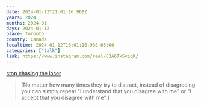 ```yaml
---
date: 2024-01-12T21:01:16.968Z
years: 2024
months: 2024-01
days: 2024-01-12
place: Toronto
country: Canada
localtime: 2024-01-12T16:01:16.968-05:00
categories: ["talk"]
link: https://www.instagram.com/reel/C2A6Tk5viqK/
---
```

[stop chasing the laser](https://www.instagram.com/reel/C2A6Tk5viqK/)

> [No matter how many times they try to distract, instead of disagreeing you can simply repeat "I understand that you disagree with me" or "I accept that you disagree with me".]
